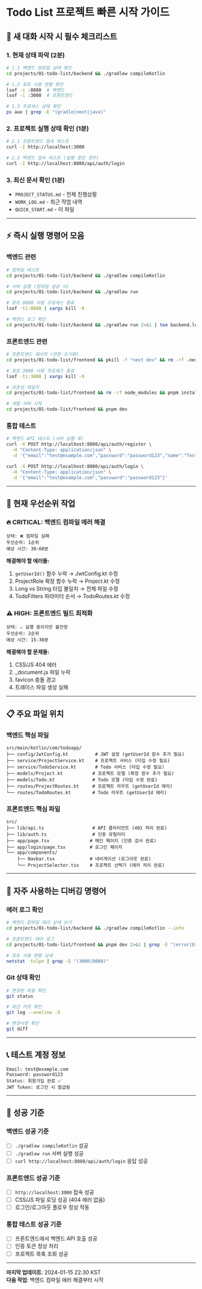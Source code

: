 # Todo List 프로젝트 빠른 시작 가이드

## 🚀 **새 대화 시작 시 필수 체크리스트**

### **1. 현재 상태 파악 (2분)**
```bash
# 1.1 백엔드 컴파일 상태 확인
cd projects/01-todo-list/backend && ./gradlew compileKotlin

# 1.2 포트 사용 현황 확인
lsof -i :8080  # 백엔드
lsof -i :3000  # 프론트엔드

# 1.3 프로세스 상태 확인
ps aux | grep -E "(gradle|next|java)"
```

### **2. 프로젝트 실행 상태 확인 (1분)**
```bash
# 2.1 프론트엔드 접속 테스트
curl -I http://localhost:3000

# 2.2 백엔드 접속 테스트 (실행 중인 경우)
curl -I http://localhost:8080/api/auth/login
```

### **3. 최신 문서 확인 (1분)**
- `PROJECT_STATUS.md` - 전체 진행상황
- `WORK_LOG.md` - 최근 작업 내역
- `QUICK_START.md` - 이 파일

---

## ⚡ **즉시 실행 명령어 모음**

### **백엔드 관련**
```bash
# 컴파일 테스트
cd projects/01-todo-list/backend && ./gradlew compileKotlin

# 서버 실행 (컴파일 성공 시)
cd projects/01-todo-list/backend && ./gradlew run

# 포트 8080 사용 프로세스 종료
lsof -ti:8080 | xargs kill -9

# 백엔드 로그 확인
cd projects/01-todo-list/backend && ./gradlew run 2>&1 | tee backend.log
```

### **프론트엔드 관련**
```bash
# 프론트엔드 재시작 (완전 초기화)
cd projects/01-todo-list/frontend && pkill -f "next dev" && rm -rf .next && pnpm dev

# 포트 3000 사용 프로세스 종료
lsof -ti:3000 | xargs kill -9

# 의존성 재설치
cd projects/01-todo-list/frontend && rm -rf node_modules && pnpm install

# 개발 서버 시작
cd projects/01-todo-list/frontend && pnpm dev
```

### **통합 테스트**
```bash
# 백엔드 API 테스트 (서버 실행 후)
curl -X POST http://localhost:8080/api/auth/register \
  -H "Content-Type: application/json" \
  -d '{"email":"test@example.com","password":"password123","name":"Test User"}'

curl -X POST http://localhost:8080/api/auth/login \
  -H "Content-Type: application/json" \
  -d '{"email":"test@example.com","password":"password123"}'
```

---

## 🎯 **현재 우선순위 작업**

### **🔥 CRITICAL: 백엔드 컴파일 에러 해결**
```
상태: ❌ 컴파일 실패
우선순위: 1순위
예상 시간: 30-60분
```

**해결해야 할 에러들:**
1. `getUserId()` 함수 누락 → JwtConfig.kt 수정
2. ProjectRole 확장 함수 누락 → Project.kt 수정
3. Long vs String 타입 불일치 → 전체 파일 수정
4. TodoFilters 파라미터 순서 → TodoRoutes.kt 수정

### **⚠️ HIGH: 프론트엔드 빌드 최적화**
```
상태: ⚠️ 실행 중이지만 불안정
우선순위: 2순위
예상 시간: 15-30분
```

**해결해야 할 문제들:**
1. CSS/JS 404 에러
2. _document.js 파일 누락
3. favicon 충돌 경고
4. 트레이스 파일 생성 실패

---

## 📋 **주요 파일 위치**

### **백엔드 핵심 파일**
```
src/main/kotlin/com/todoapp/
├── config/JwtConfig.kt          # JWT 설정 (getUserId 함수 추가 필요)
├── service/ProjectService.kt    # 프로젝트 서비스 (타입 수정 필요)
├── service/TodoService.kt       # Todo 서비스 (타입 수정 필요)
├── models/Project.kt           # 프로젝트 모델 (확장 함수 추가 필요)
├── models/Todo.kt              # Todo 모델 (타입 수정 완료)
├── routes/ProjectRoutes.kt     # 프로젝트 라우트 (getUserId 에러)
└── routes/TodoRoutes.kt        # Todo 라우트 (getUserId 에러)
```

### **프론트엔드 핵심 파일**
```
src/
├── lib/api.ts                  # API 클라이언트 (401 처리 완료)
├── lib/auth.ts                 # 인증 유틸리티
├── app/page.tsx               # 메인 페이지 (인증 검사 완료)
├── app/login/page.tsx         # 로그인 페이지
└── app/components/
    ├── Navbar.tsx             # 네비게이션 (로그아웃 완료)
    └── ProjectSelector.tsx    # 프로젝트 선택기 (에러 처리 완료)
```

---

## 🔧 **자주 사용하는 디버깅 명령어**

### **에러 로그 확인**
```bash
# 백엔드 컴파일 에러 상세 보기
cd projects/01-todo-list/backend && ./gradlew compileKotlin --info

# 프론트엔드 에러 로그
cd projects/01-todo-list/frontend && pnpm dev 2>&1 | grep -E "(error|Error|ERROR)"

# 포트 사용 현황 상세
netstat -tulpn | grep -E "(3000|8080)"
```

### **Git 상태 확인**
```bash
# 변경된 파일 확인
git status

# 최근 커밋 확인
git log --oneline -5

# 변경사항 확인
git diff
```

---

## 📞 **테스트 계정 정보**

```
Email: test@example.com
Password: password123
Status: 회원가입 완료 ✅
JWT Token: 로그인 시 발급됨
```

---

## 🎯 **성공 기준**

### **백엔드 성공 기준**
- [ ] `./gradlew compileKotlin` 성공
- [ ] `./gradlew run` 서버 실행 성공
- [ ] `curl http://localhost:8080/api/auth/login` 응답 성공

### **프론트엔드 성공 기준**
- [ ] `http://localhost:3000` 접속 성공
- [ ] CSS/JS 파일 로딩 성공 (404 에러 없음)
- [ ] 로그인/로그아웃 플로우 정상 작동

### **통합 테스트 성공 기준**
- [ ] 프론트엔드에서 백엔드 API 호출 성공
- [ ] 인증 토큰 정상 처리
- [ ] 프로젝트 목록 조회 성공

---

**마지막 업데이트**: 2024-01-15 22:30 KST  
**다음 작업**: 백엔드 컴파일 에러 해결부터 시작 